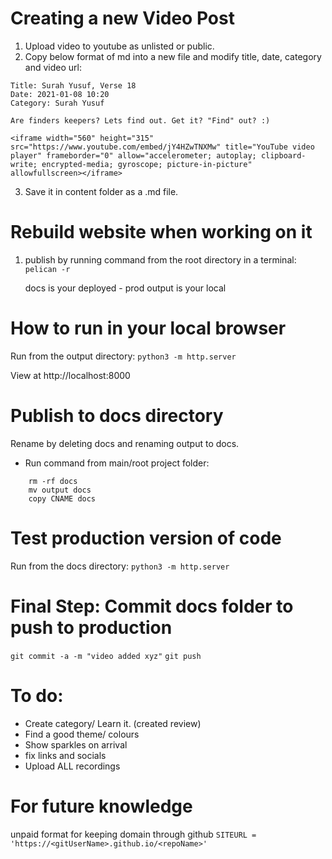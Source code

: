 # Creating a new Video Post

1. Upload video to youtube as unlisted or public.
2. Copy below format of md into a new file and modify title, date, category and video url:

```
Title: Surah Yusuf, Verse 18
Date: 2021-01-08 10:20
Category: Surah Yusuf

Are finders keepers? Lets find out. Get it? "Find" out? :)

<iframe width="560" height="315" src="https://www.youtube.com/embed/jY4HZwTNXMw" title="YouTube video player" frameborder="0" allow="accelerometer; autoplay; clipboard-write; encrypted-media; gyroscope; picture-in-picture" allowfullscreen></iframe>
```

3. Save it in content folder as a .md file.

# Rebuild website when working on it
1. publish by running command from the root directory in a terminal: `pelican -r`

    docs is your deployed - prod 
    output is your local

# How to run in your local browser

Run from the output directory: 
`python3 -m http.server`

View at http://localhost:8000

# Publish to docs directory
Rename by deleting docs and renaming output to docs.
- Run command from main/root project folder: 

```
    rm -rf docs
    mv output docs 
    copy CNAME docs

```

# Test production version of code

Run from the docs directory: 
`python3 -m http.server`

# Final Step: Commit docs folder to push to production

`git commit -a -m "video added xyz"`
`git push`

# To do:

- Create category/ Learn it. (created review)
- Find a good theme/ colours
- Show sparkles on arrival
- fix links and socials
- Upload ALL recordings




# For future knowledge

unpaid format for keeping domain through github
`SITEURL = 'https://<gitUserName>.github.io/<repoName>'`

